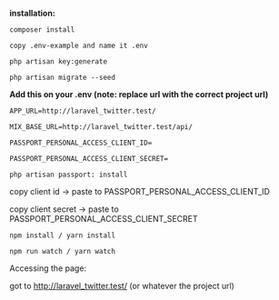 **installation:**

`composer install`

`copy .env-example and name it .env`

`php artisan key:generate`

`php artisan migrate --seed`

**Add this on your .env (note: replace url with the correct project url)**
```
APP_URL=http://laravel_twitter.test/

MIX_BASE_URL=http://laravel_twitter.test/api/

PASSPORT_PERSONAL_ACCESS_CLIENT_ID=

PASSPORT_PERSONAL_ACCESS_CLIENT_SECRET=
```

`php artisan passport: install`

copy client id  -> paste to PASSPORT_PERSONAL_ACCESS_CLIENT_ID

copy client secret -> paste to PASSPORT_PERSONAL_ACCESS_CLIENT_SECRET


`npm install / yarn install`

`npm run watch / yarn watch`

Accessing the page:

got to http://laravel_twitter.test/ (or whatever the project url)
